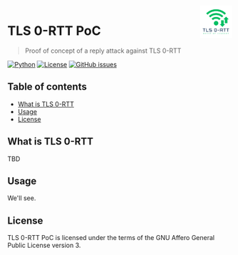 <a href="https://www.bernardi.cloud/">
    <img src=".readme-files/logo-72.png" alt="TLS 0-RTT PoC logo" title="TLS 0-RTT PoC" align="right" height="72" />
</a>

# TLS 0-RTT PoC
> Proof of concept of a reply attack against TLS 0-RTT

[![Python](https://img.shields.io/badge/python-v3.7+-blue.svg)](https://www.python.org)
[![License](https://img.shields.io/github/license/pbswengineering/0-rtt.svg)](https://opensource.org/licenses/AGPL-3.0)
[![GitHub issues](https://img.shields.io/github/issues/pbswengineering/0-rtt.svg)](https://github.com/pbswengineering/0-rtt/issues)

## Table of contents

- [What is TLS 0-RTT](#what-is-tls-0-rtt)
- [Usage](#usage)
- [License](#license)

## What is TLS 0-RTT

TBD

## Usage

We'll see.

## License

TLS 0-RTT PoC is licensed under the terms of the GNU Affero General Public License version 3.
